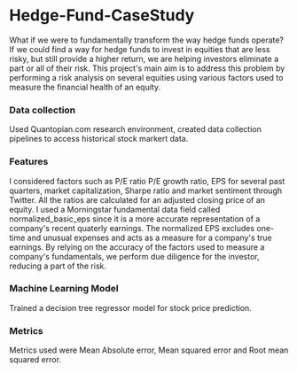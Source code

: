 # Hedge-Fund-CaseStudy

What if we were to fundamentally transform the way hedge funds operate? If we could find a way for hedge funds to invest in equities that are less risky, but still provide a higher return, we are helping investors eliminate a part or all of their risk. This project's main aim is to address this problem by performing a risk analysis on several equities using various factors used to measure the financial health of an equity.

### Data collection
Used Quantopian.com research environment, created data collection pipelines to access historical stock markert data. 

### Features

I considered factors such as P/E ratio P/E growth ratio, EPS for several past quarters, market capitalization, Sharpe ratio and market sentiment through Twitter. All the ratios are calculated for an adjusted closing price of an equity. I used a Morningstar fundamental data field called normalized_basic_eps since it is a more accurate representation of a company's recent quaterly earnings.  The normalized EPS excludes one-time and unusual expenses and acts as a measure for a company's true earnings.  By relying on the accuracy of the factors used to measure a company's fundamentals, we perform due diligence for the investor, reducing a part of the risk.

### Machine Learning Model
Trained a decision tree regressor model for stock price prediction.

### Metrics
Metrics used were Mean Absolute error, Mean squared error and Root mean squared error.


